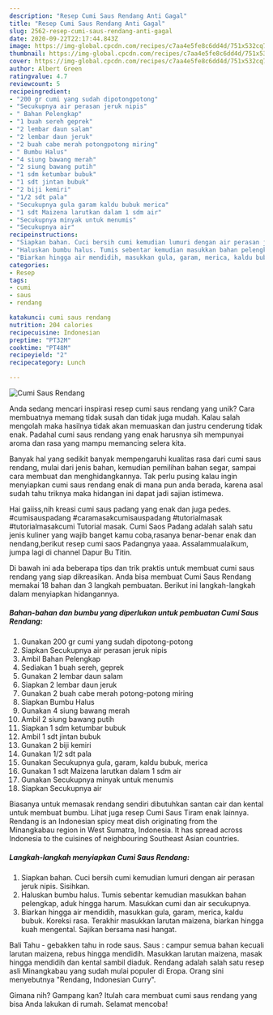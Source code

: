 ```yaml
---
description: "Resep Cumi Saus Rendang Anti Gagal"
title: "Resep Cumi Saus Rendang Anti Gagal"
slug: 2562-resep-cumi-saus-rendang-anti-gagal
date: 2020-09-22T22:17:44.843Z
image: https://img-global.cpcdn.com/recipes/c7aa4e5fe8c6dd4d/751x532cq70/cumi-saus-rendang-foto-resep-utama.jpg
thumbnail: https://img-global.cpcdn.com/recipes/c7aa4e5fe8c6dd4d/751x532cq70/cumi-saus-rendang-foto-resep-utama.jpg
cover: https://img-global.cpcdn.com/recipes/c7aa4e5fe8c6dd4d/751x532cq70/cumi-saus-rendang-foto-resep-utama.jpg
author: Albert Green
ratingvalue: 4.7
reviewcount: 5
recipeingredient:
- "200 gr cumi yang sudah dipotongpotong"
- "Secukupnya air perasan jeruk nipis"
- " Bahan Pelengkap"
- "1 buah sereh geprek"
- "2 lembar daun salam"
- "2 lembar daun jeruk"
- "2 buah cabe merah potongpotong miring"
- " Bumbu Halus"
- "4 siung bawang merah"
- "2 siung bawang putih"
- "1 sdm ketumbar bubuk"
- "1 sdt jintan bubuk"
- "2 biji kemiri"
- "1/2 sdt pala"
- "Secukupnya gula garam kaldu bubuk merica"
- "1 sdt Maizena larutkan dalam 1 sdm air"
- "Secukupnya minyak untuk menumis"
- "Secukupnya air"
recipeinstructions:
- "Siapkan bahan. Cuci bersih cumi kemudian lumuri dengan air perasan jeruk nipis. Sisihkan."
- "Haluskan bumbu halus. Tumis sebentar kemudian masukkan bahan pelengkap, aduk hingga harum. Masukkan cumi dan air secukupnya."
- "Biarkan hingga air mendidih, masukkan gula, garam, merica, kaldu bubuk. Koreksi rasa. Terakhir masukkan larutan maizena, biarkan hingga kuah mengental. Sajikan bersama nasi hangat."
categories:
- Resep
tags:
- cumi
- saus
- rendang

katakunci: cumi saus rendang 
nutrition: 204 calories
recipecuisine: Indonesian
preptime: "PT32M"
cooktime: "PT48M"
recipeyield: "2"
recipecategory: Lunch

---
```



![Cumi Saus Rendang](https://img-global.cpcdn.com/recipes/c7aa4e5fe8c6dd4d/751x532cq70/cumi-saus-rendang-foto-resep-utama.jpg)

Anda sedang mencari inspirasi resep cumi saus rendang yang unik? Cara membuatnya memang tidak susah dan tidak juga mudah. Kalau salah mengolah maka hasilnya tidak akan memuaskan dan justru cenderung tidak enak. Padahal cumi saus rendang yang enak harusnya sih mempunyai aroma dan rasa yang mampu memancing selera kita.

Banyak hal yang sedikit banyak mempengaruhi kualitas rasa dari cumi saus rendang, mulai dari jenis bahan, kemudian pemilihan bahan segar, sampai cara membuat dan menghidangkannya. Tak perlu pusing kalau ingin menyiapkan cumi saus rendang enak di mana pun anda berada, karena asal sudah tahu triknya maka hidangan ini dapat jadi sajian istimewa.

Hai gaiiss,nih kreasi cumi saus padang yang enak dan juga pedes. #cumisauspadang #caramasakcumisauspadang #tutorialmasak #tutorialmasakcumi Tutorial masak. Cumi Saos Padang adalah salah satu jenis kuliner yang wajib banget kamu coba,rasanya benar-benar enak dan nendang,berikut resep cumi saos Padangnya yaaa. Assalammualaikum, jumpa lagi di channel Dapur Bu Titin.


Di bawah ini ada beberapa tips dan trik praktis untuk membuat cumi saus rendang yang siap dikreasikan. Anda bisa membuat Cumi Saus Rendang memakai 18 bahan dan 3 langkah pembuatan. Berikut ini langkah-langkah dalam menyiapkan hidangannya.

<!--inarticleads1-->

##### Bahan-bahan dan bumbu yang diperlukan untuk pembuatan Cumi Saus Rendang:

1. Gunakan 200 gr cumi yang sudah dipotong-potong
1. Siapkan Secukupnya air perasan jeruk nipis
1. Ambil  Bahan Pelengkap
1. Sediakan 1 buah sereh, geprek
1. Gunakan 2 lembar daun salam
1. Siapkan 2 lembar daun jeruk
1. Gunakan 2 buah cabe merah potong-potong miring
1. Siapkan  Bumbu Halus
1. Gunakan 4 siung bawang merah
1. Ambil 2 siung bawang putih
1. Siapkan 1 sdm ketumbar bubuk
1. Ambil 1 sdt jintan bubuk
1. Gunakan 2 biji kemiri
1. Gunakan 1/2 sdt pala
1. Gunakan Secukupnya gula, garam, kaldu bubuk, merica
1. Gunakan 1 sdt Maizena larutkan dalam 1 sdm air
1. Gunakan Secukupnya minyak untuk menumis
1. Siapkan Secukupnya air


Biasanya untuk memasak rendang sendiri dibutuhkan santan cair dan kental untuk membuat bumbu. Lihat juga resep Cumi Saus Tiram enak lainnya. Rendang is an Indonesian spicy meat dish originating from the Minangkabau region in West Sumatra, Indonesia. It has spread across Indonesia to the cuisines of neighbouring Southeast Asian countries. 

<!--inarticleads2-->

##### Langkah-langkah menyiapkan Cumi Saus Rendang:

1. Siapkan bahan. Cuci bersih cumi kemudian lumuri dengan air perasan jeruk nipis. Sisihkan.
1. Haluskan bumbu halus. Tumis sebentar kemudian masukkan bahan pelengkap, aduk hingga harum. Masukkan cumi dan air secukupnya.
1. Biarkan hingga air mendidih, masukkan gula, garam, merica, kaldu bubuk. Koreksi rasa. Terakhir masukkan larutan maizena, biarkan hingga kuah mengental. Sajikan bersama nasi hangat.


Bali Tahu - gebakken tahu in rode saus. Saus : campur semua bahan kecuali larutan maizena, rebus hingga mendidih. Masukkan larutan maizena, masak hingga mendidih dan kental sambil diaduk. Rendang adalah salah satu resep asli Minangkabau yang sudah mulai populer di Eropa. Orang sini menyebutnya &#34;Rendang, Indonesian Curry&#34;. 

Gimana nih? Gampang kan? Itulah cara membuat cumi saus rendang yang bisa Anda lakukan di rumah. Selamat mencoba!
